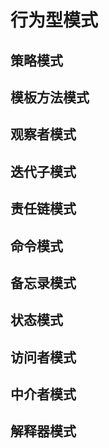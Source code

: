 # 行为型模式

## 策略模式

## 模板方法模式

## 观察者模式

## 迭代子模式

## 责任链模式

## 命令模式

## 备忘录模式

## 状态模式

## 访问者模式

## 中介者模式

## 解释器模式